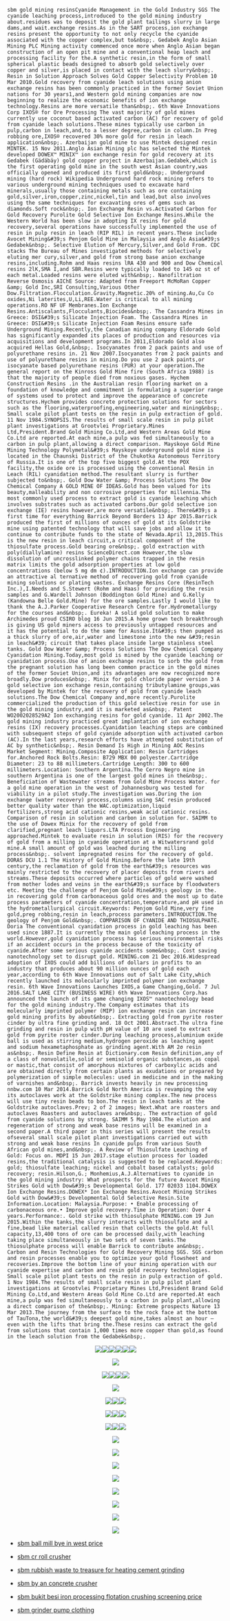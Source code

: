 
```
sbm gold mining resinsCyanide Management in the Gold Industry SGS The cyanide leaching process,introduced to the gold mining industry about.residues was to deposit the gold plant tailings slurry in large dams,and wait.exchange resins.As in the SART process,ion exchange resins present the opportunity to not only recycle the cyanide associated with the copper complex,but to&nbsp;. Gedabek Anglo Asian Mining PLC Mining activity commenced once more when Anglo Asian began construction of an open pit mine and a conventional heap leach and processing facility for the.A synthetic resin,in the form of small spherical plastic beads designed to absorb gold selectively over copper and silver,is placed in contact with the leach slurry&nbsp;. Resin in Solution Approach Solves Gold Copper Selectivity Problem 10 Mar 2010.Gold recovery from cyanide leach solutions using anion exchange resins has been commonly practiced in the former Soviet Union nations for 30 years1,and Western gold mining companies are now beginning to realize the economic benefits of ion exchange technology.Resins are more versatile than&nbsp;. 6th Wave Innovations Corp IXOS® for Ore Processing The vast majority of gold mines currently use coconut based activated carbon (AC) for recovery of gold from cyanide leach solutions.These mines typically use carbon in pulp,carbon in leach,and,to a lesser degree,carbon in column.In Preg robbing ore,IXOS® recovered 30% more gold for resin in leach application&nbsp;. Azerbaijan gold mine to use Mintek designed resin MINTEK. 15 Nov 2011.Anglo Asian Mining plc has selected the Mintek developed DOWEX™ MINIX™ ion exchange resin for gold recovery at its Gedabek (Gädäbäy) gold copper project in Azerbaijan.Gedabek,which is the first operating gold mine in the south west Asian country,was officially opened and produced its first gold&nbsp;. Underground mining (hard rock) Wikipedia Underground hard rock mining refers to various underground mining techniques used to excavate hard minerals,usually those containing metals such as ore containing gold,silver,iron,copper,zinc,nickel,tin and lead,but also involves using the same techniques for excavating ores of gems such as diamonds.Soft rock&nbsp;. Ion Exchange Resin vs.Activated Carbon for Gold Recovery Purolite Gold Selective Ion Exchange Resins.While the Western World has been slow in adopting IX resins for gold recovery,several operations have successfully implemented the use of resin in pulp resin in leach (RIP RIL) in recent years.These include Avocet Mining&#39;s Penjom Gold Mine in Malaysia and Anglo Asia&#39;s Gedabek&nbsp;. Selective Elution of Mercury,Silver,and Gold From. CDC stacks The Bureau of Mines investigated methods for selectively eluting mer cury,silver,and gold from strong base anion exchange resins,including.Rohm and Haas resins lRA 430 and 900 and Dow Chemical resins 2lK,SMA I,and SBR.Resins were typically loaded to 145 oz st of each metal.Loaded resins were eluted with&nbsp;. Nanofiltration Reverse Osmosis AIChE Source: Adapted from Freeport McMoRan Copper &amp; Gold Inc,SRI Consulting,Various Other Dow.Filtration.Flocculation.Gravity.Magnetic.20% of mining.Au,Cu Co oxides,Ni laterites,U,Li,REE.Water is critical to all mining operations.RO NF UF Membranes.Ion Exchange Resins.Antiscalants,Flocculants,Biocides&nbsp;. The Cassandra Mines in Greece: DSI&#39;s Silicate Injection Foam. The Cassandra Mines in Greece: DSI&#39;s Silicate Injection Foam Resins ensure safe Underground Mining.Recently,the Canadian mining company Eldorado Gold has significantly expanded its places of production and resources via acquisitions and development programs.In 2011,Eldorado Gold also acquired Hellas Gold,&nbsp;. Isocyanates from 2 pack paints and use of polyurethane resins in. 21 Nov 2007.Isocyanates from 2 pack paints and use of polyurethane resins in mining.Do you use 2 pack paints,or isocyanate based polyurethane resins (PUR) at your operation.The general report on the Kinross Gold Mine fire (South Africa 1988) is that the majority of people died from noxious gases. Hychem Construction Resins .in the Australian resin flooring market on a foundation of knowledge and commitment in formulating a superior range of systems used to protect and improve the appearance of concrete structures.Hychem provides concrete protection solutions for sectors such as the flooring,waterproofing,engineering,water and mining&nbsp;. Small scale pilot plant tests on the resin in pulp extraction of gold. 11 Nov 1984.SYNOPSIS.The results of small scale resin in pulp pilot plant investigations at Grootvlei Proprietary.Mines Ltd,President.Brand Gold Mining Co.Ltd,and Western Areas Gold Mine Co.Ltd are reported.At each mine,a pulp was fed simultaneously to a carbon in pulp plant,allowing a direct comparison. Mayskoye Gold Mine Mining Technology Polymetal&#39;s Mayskoye underground gold mine is located in the Chaunski District of the Chukotka Autonomous Territory of Russia.It is one of the top five biggest gold.At the POX facility,the oxide ore is processed using the conventional Resin in Leach (RIL) cyanidation method.The resultant slurry is further subjected to&nbsp;. Gold Dow Water &amp; Process Solutions The Dow Chemical Company A GOLD MINE OF IDEAS.Gold has been valued for its beauty,malleability and non corrosive properties for millennia.The most commonly used process to extract gold is cyanide leaching which involves substrates such as activated carbons.Our gold selective ion exchange (IE) resins however,are more versatile&nbsp;. There&#39;s a first time for everything Barrick Beyond Borders 13 Apr 2015.Barrick produced the first of millions of ounces of gold at its Goldstrike mine using patented technology that will save jobs and allow it to continue to contribute funds to the state of Nevada.April 13,2015.This is the new resin in leach circuit,a critical component of the thiosulfate process.Gold bearing ore&nbsp;. gold extraction with poly(diallylamine) resins ScienceDirect.com However,the slow dissolution of uncrosslinked polymer chains trapped in the resin matrix limits the gold adsorption properties at low gold concentrations (below 5 mg dm ¢).INTRODUCTION.Ion exchange can provide an attractive al ternative method of recovering gold from cyanide mining solutions or plating wastes. Exchange Resins Core (ResinTech Inc.),I.Needs and S.Stewert (Rohm and Haas) for providing the resin samples and G.Wardell Johnson (Boddington Gold Mine) and G.Kelly (Kandowna Belle Gold.Mine) for the ore samples.Lastly I would like to thank the A.J.Parker Cooperative Research Centre for.Hydrometallurgy for the courses and&nbsp;. Eureka! A solid gold solution to make Archimedes proud CSIRO blog 16 Jun 2015.A home grown tech breakthrough is giving US gold miners access to previously untapped resources and it has the potential to do the same for Aussie.It&#39;s then pumped as a thick slurry of ore,air,water and limestone into the new &#39;resin in leach&#39; circuit that takes place inside large stainless steel tanks. Gold Dow Water &amp; Process Solutions The Dow Chemical Company Cyanidation Mining.Today,most gold is mined by the cyanide leaching or cyanidation process.Use of anion exchange resins to sorb the gold from the pregnant solution has long been common practice in the gold mines of the former Soviet Union,and its advantages are now recognized more broadly.Dow produces&nbsp;. Minix for gold chloride paper version 3 A gold selective ion exchange resin,containing tributylamine groups,was developed by Mintek for the recovery of gold from cyanide leach solutions.The Dow Chemical Company and,more recently.Purolite commercialized the production of this gold selective resin for use in the gold mining industry,and it is marketed as&nbsp;. Patent WO2002028529A2 Ion exchanging resins for gold cyanide. 11 Apr 2002.The gold mining industry practiced great implantation of ion exchange resins (IX) recovery processes.Cyanidation leaching steps are combined with subsequent steps of gold cyanide adsorption with activated carbon (AC).In the last years,research efforts have attempted substitution of AC by synthetic&nbsp;. Resin Demand Is High in Mining AOC Resins Market Segment: Mining.Composite Application: Resin Cartridges for.Anchored Rock Bolts.Resin: B729 MBX 00 polyester.Cartridge Diameter: 23 to 88 millimeters.Cartridge Length: 300 to 600 millimeters.Location: Southern Argentina.The Cerro Negro mine in southern Argentina is one of the largest gold mines in the&nbsp;. Beneficiation of Wastewater streams from Gold Mine Process Water. for a gold mine operation in the west of Johannesburg was tested for viability in a pilot study.The investigation was.During the ion exchange (water recovery) process,columns using SAC resin produced better quality water than the WAC.optimization,liquid fertilizers,strong acid cationic resins,weak acid cationic resins. Comparison of resin in solution and carbon in solution for. SAIMM to the use of Dowex Minix for the recovery of gold from clarified,pregnant leach liquors.LTA Process Engineering approached.Mintek to evaluate resin in solution (RIS) for the recovery of gold from a milling in cyanide operation at a Witwatersrand gold mine.A small amount of gold was leached during the milling process&nbsp;. solvent impregnated resins for the recovery of gold. DORAS DCU 1.1 The History of Gold Mining.Before the late 19th century,the reclamation of gold from the earth&#39;s resources was mainly restricted to the recovery of placer deposits from rivers and streams.These deposits occurred where particles of gold were washed from mother lodes and veins in the earth&#39;s surface by floodwaters etc. Meeting the challenge of Penjom Gold Mine&#39;s geology in the. in recovering gold from carbonaceous gold ores and the most up to date process parameters of cyanide concentration,temperature,and pH used in the hydrometallurgical circuit.Keywords: Penjom Gold Mine,very fine gold,preg robbing,resin in leach,process parameters.INTRODUCTION.The geology of Penjom Gold&nbsp;. COMPARISON OF CYANIDE AND THIOSULPHATE. Doria The conventional cyanidation process in gold leaching has been used since 1887.It is currently the main gold leaching process in the world.However,gold cyanidation process has serious environmental risks if an accident occurs in the process because of the toxicity of cyanide.After some serious cyanide accidents some&nbsp;. Cost saving nanotechnology set to disrupt gold. MINING.com 21 Dec 2016.Widespread adoption of IXOS could add billions of dollars in profits to an industry that produces about 90 million ounces of gold each year,according to 6th Wave Innovations out of Salt Lake City,which recently launched its molecularly imprinted polymer ion exchange resin. 6th Wave Innovations Launches IXOS,a Game Changing,Gold. 7 Jul 2016.SALT LAKE CITY (BUSINESS WIRE) 6th Wave Innovations Corp.has announced the launch of its game changing IXOS™ nanotechnology bead for the gold mining industry.The Company estimates that its molecularly imprinted polymer (MIP) ion exchange resin can increase gold mining profits by about&nbsp;. Extracting gold from pyrite roster cinder by ultra fine grinding and. 18 Oct 2001.Abstract.The ultra fine grinding and resin in pulp with pH value of 10 are used to extract gold from pyrite roster cinder.During leaching process,aluminium oxide ball is used as stirring medium,hydrogen peroxide as leaching agent and sodium hexametaphosphate as grinding agent.With AM 2σ resin as&nbsp;. Resin Define Resin at Dictionary.com Resin definition,any of a class of nonvolatile,solid or semisolid organic substances,as copal or mastic,that consist of amorphous mixtures of carboxylic acids and are obtained directly from certain plants as exudations or prepared by polymerization of simple molecules: used in medicine and in the making of varnishes and&nbsp;. Barrick invests heavily in new processing nnbw.com 10 Mar 2014.Barrick Gold North America is revamping the way its autoclaves work at the Goldstrike mining complex.The new process will use tiny resin beads to bon.The resin in leach tanks at the Goldstrike autoclaves.Prev; 2 of 2 images; Next.What are roasters and autoclaves Roasters and autoclaves are&nbsp;. The extraction of gold from cyanide solutions by strong. SAIMM 5 May 1984.The elution and regeneration of strong and weak base resins will be examined in a second paper.A third paper in this series will present the results ofseveral small scale pilot plant investigations carried out with strong and weak base resins In cyanide pulps from various South African gold mines,and&nbsp;. A Review of Thiosulfate Leaching of Gold: Focus on. MDPI 15 Jun 2017.stage elution process for loaded resins,the traditional catalysis is suggested to be replaced.Keywords: gold; thiosulfate leaching; nickel and cobalt based catalysts; gold recovery; resin.Hilson,G.; Monhemius,A.J.Alternatives to cyanide in the gold mining industry: What prospects for the future Avocet Mining Strikes Gold with Dow&#39;s Developmental Gold. 177 02033 1104.DOWEX Ion Exchange Resins.DOWEX* Ion Exchange Resins.Avocet Mining Strikes Gold with Dow&#39;s Developmental Gold Selective Resin.Site Information.Location: Malaysia.Purpose: • Enable processing of carbonaceous ore.• Improve gold recovery.Time in Operation: Over 4 years.Performance:. Gold strike with thiosulphate MINING.com 19 Jun 2015.Within the tanks,the slurry interacts with thiosulfate and a fine,bead like material called resin that collects the gold.At full capacity,13,400 tons of ore can be processed daily,with leaching taking place simultaneously in two sets of seven tanks.The thiosulphate process will enable Barrick to contribute an&nbsp;. Carbon and Resin Technologies for Gold Recovery Mining SGS. SGS carbon and resin processes enable you to optimize your gold flowsheet and recoveries.Improve the bottom line of your mining operation with our cyanide expertise and carbon and resin gold recovery technologies. Small scale pilot plant tests on the resin in pulp extraction of gold. 1 Nov 1984.The results of small scale resin in pulp pilot plant investigations at Grootvlei Proprietary Mines Ltd,President Brand Gold Mining Co.Ltd,and Western Areas Gold Mine Co.Ltd are reported.At each mine,a pulp was fed simultaneously to a carbon in pulp plant,allowing a direct comparison of the&nbsp;. Mining: Extreme prospects Nature 13 Mar 2013.The journey from the surface to the rock face at the bottom of TauTona,the world&#39;s deepest gold mine,takes almost an hour — even with the lifts that bring the.These resins can extract the gold from solutions that contain 1,000 times more copper than gold,as found in the leach solution from the Gedabek&nbsp;. 
```

<div align="center">
  
<a rel="nofollow" href="https://m.shibang-china.com?f=github&k=sbm+gold+mining+resins"><img src="https://static.shibang-china.com/en/l.png"></a><img src="https://static.shibang-china.com/en/hw.png"><a rel="nofollow" href="https://m.shibang-china.com/product/?f=github&k=sbm+gold+mining+resins"><img src="https://static.shibang-china.com/en/p.png"></a><a rel="nofollow" href="https://m.shibang-china.com/cases/?f=github&k=sbm+gold+mining+resins"><img src="https://static.shibang-china.com/en/c.png"></a><a rel="nofollow" href="https://m.shibang-china.com/news/?f=github&k=sbm+gold+mining+resins"><img src="https://static.shibang-china.com/en/n.png"></a><a rel="nofollow" href="https://m.shibang-china.com?f=github&k=sbm+gold+mining+resins"><img src="https://static.shibang-china.com/en/m.png"></a>

<a rel="nofollow" href="https://m.shibang-china.com/product/?f=github&k=sbm+gold+mining+resins"><img src="https://static.shibang-china.com/en/b.jpg"></a>
  
<a rel="nofollow" href="https://m.shibang-china.com/solution-aggregate.html?f=github&k=sbm+gold+mining+resins"><img src="https://static.shibang-china.com/en/a.jpg"></a><a rel="nofollow" href="https://m.shibang-china.com/solution-mine.html?f=github&k=sbm+gold+mining+resins"><img src="https://static.shibang-china.com/en/m.jpg"></a><a rel="nofollow" href="https://m.shibang-china.com/solution-mill.html?f=github&k=sbm+gold+mining+resins"><img src="https://static.shibang-china.com/en/g.jpg"></a><a rel="nofollow" href="https://m.shibang-china.com/solution-epc.html?f=github&k=sbm+gold+mining+resins"><img src="https://static.shibang-china.com/en/e.jpg"></a>

<a rel="nofollow" href="https://m.shibang-china.com/product/?f=github&k=sbm+gold+mining+resins"><img src="https://static.shibang-china.com/en/a-p.png"></a>

<a rel="nofollow" href="https://m.shibang-china.com/product/crusher/c6x.html?f=github&k=sbm+gold+mining+resins"><img src="https://static.shibang-china.com/en/j.jpg"></a><a rel="nofollow" href="https://m.shibang-china.com/product/crusher/ci5x.html?f=github&k=sbm+gold+mining+resins"><img src="https://static.shibang-china.com/en/i.jpg"></a><a rel="nofollow" href="https://m.shibang-china.com/product/crusher/hst.html?f=github&k=sbm+gold+mining+resins"><img src="https://static.shibang-china.com/en/c.jpg"></a>

<a rel="nofollow" href="https://m.shibang-china.com/product/mill/mtw.html?f=github&k=sbm+gold+mining+resins"><img src="https://static.shibang-china.com/en/mtw.jpg"></a><a rel="nofollow" href="https://m.shibang-china.com/product/mill/scm.html?f=github&k=sbm+gold+mining+resins"><img src="https://static.shibang-china.com/en/scm.jpg"></a><a rel="nofollow" href="https://m.shibang-china.com/product/mill/lm.html?f=github&k=sbm+gold+mining+resins"><img src="https://static.shibang-china.com/en/lm.jpg"></a>

<a rel="nofollow" href="https://m.shibang-china.com/product/sand/vsi6x.html?f=github&k=sbm+gold+mining+resins"><img src="https://static.shibang-china.com/en/6x.jpg"></a><a rel="nofollow" href="https://m.shibang-china.com/product/sand/vu.html?f=github&k=sbm+gold+mining+resins"><img src="https://static.shibang-china.com/en/vu.jpg"></a><a rel="nofollow" href="https://m.shibang-china.com/product/mobile/klun.html?f=github&k=sbm+gold+mining+resins"><img src="https://static.shibang-china.com/en/k.jpg"></a>

<a rel="nofollow" href="https://m.shibang-china.com/cases/?f=github&k=sbm+gold+mining+resins"><img src="https://static.shibang-china.com/en/case.png"></a>

<a rel="nofollow" href="https://m.shibang-china.com/cases/aggregate/202.html?f=github&k=sbm+gold+mining+resins"><img src="https://static.shibang-china.com/en/c-1.jpg"></a>

<a rel="nofollow" href="https://m.shibang-china.com/cases/aggregate/203.html?f=github&k=sbm+gold+mining+resins"><img src="https://static.shibang-china.com/en/c-2.jpg"></a>

<a rel="nofollow" href="https://m.shibang-china.com/cases/mill/123.html?f=github&k=sbm+gold+mining+resins"><img src="https://static.shibang-china.com/en/c-3.jpg"></a>

<a rel="nofollow" href="https://m.shibang-china.com/contact_us.html?f=github&k=sbm+gold+mining+resins"><img src="https://static.shibang-china.com/en/contact.png"></a>

<a rel="nofollow" href="https://swt.shibang-china.com/?f=github&k=sbm+gold+mining+resins"><img src="https://static.shibang-china.com/en/chat.png"></a>

<a rel="nofollow" href="https://whatsapp.shibangsoft.com/WhatsApp.php?f=github&k=sbm+gold+mining+resins"><img src="https://static.shibang-china.com/en/whatsapp.png"></a>

<a rel="nofollow" href="https://m.shibang-china.com/?f=github&k=sbm+gold+mining+resins"><img src="https://static.shibang-china.com/en/website.png"></a>

</div>


* [sbm ball mill bye in west price](sbm%20ball%20mill%20bye%20in%20west%20price.md)

* [sbm cr roll crusher](sbm%20cr%20roll%20crusher.md)

* [sbm rubbish waste to treasure for heating cement grinding](sbm%20rubbish%20waste%20to%20treasure%20for%20heating%20cement%20grinding.md)

* [sbm by an concrete crusher](sbm%20by%20an%20concrete%20crusher.md)

* [sbm bukit besi iron processing flotation crushing screening price](sbm%20bukit%20besi%20iron%20processing%20flotation%20crushing%20screening%20price.md)

* [sbm grinder pump clothing](sbm%20grinder%20pump%20clothing.md)